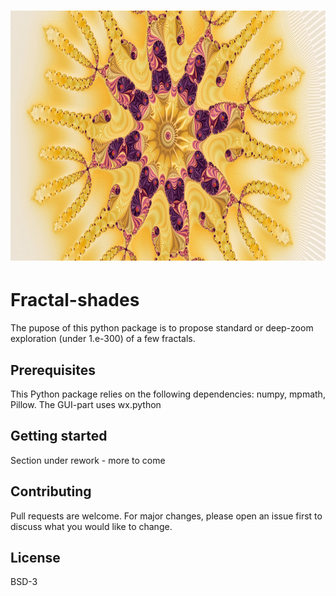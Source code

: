 # <img alt="Flake" src="examples/flake/flake.jpg" height="400">

# Fractal-shades
The pupose of this python package is to propose standard or deep-zoom exploration (under 1.e-300) of a few fractals.

## Prerequisites
This Python package relies on the following dependencies:
numpy, mpmath, Pillow.
The GUI-part uses wx.python 

## Getting started
Section under rework - more to come

## Contributing
Pull requests are welcome. For major changes, please open an issue first to discuss what you would like to change.


## License
BSD-3
